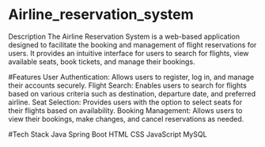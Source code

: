 # Airline_reservation_system
Description
The Airline Reservation System is a web-based application designed to facilitate the booking and management of flight reservations for users. It provides an intuitive interface for users to search for flights, view available seats, book tickets, and manage their bookings.

#Features
User Authentication: Allows users to register, log in, and manage their accounts securely.
Flight Search: Enables users to search for flights based on various criteria such as destination, departure date, and preferred airline.
Seat Selection: Provides users with the option to select seats for their flights based on availability.
Booking Management: Allows users to view their bookings, make changes, and cancel reservations as needed.

#Tech Stack
Java
Spring Boot
HTML
CSS
JavaScript
MySQL
